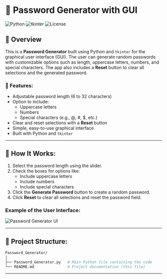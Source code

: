 # 🔐 Password Generator with GUI

![Python](https://img.shields.io/badge/Python-3.8%2B-blue.svg)
![tkinter](https://img.shields.io/badge/tkinter-GUI-orange.svg)
![License](https://img.shields.io/badge/License-MIT-green.svg)

## 🚀 Overview
This is a **Password Generator** built using Python and `tkinter` for the graphical user interface (GUI). The user can generate random passwords with customizable options such as length, uppercase letters, numbers, and special characters. The app also includes a **Reset** button to clear all selections and the generated password.

### 🎯 Features:
- Adjustable password length (6 to 32 characters)
- Option to include:
  - Uppercase letters
  - Numbers
  - Special characters (e.g., @, #, $, etc.)
- Clear and reset selections with a **Reset** button
- Simple, easy-to-use graphical interface
- Built with Python and `tkinter`

---

## 🧩 How It Works:

1. Select the password length using the slider.
2. Check the boxes for options like:
   - Include uppercase letters
   - Include numbers
   - Include special characters
3. Click the **Generate Password** button to create a random password.
4. Click **Reset** to clear all selections and reset the password field.

### Example of the User Interface:

![Password Generator UI](https://media.giphy.com/media/your-ui-placeholder.gif)

---

## 📂 Project Structure:

```bash
Password_Generator/
│
├── Password_Generator.py   # Main Python file containing the code
└── README.md               # Project documentation (this file)
```
---
